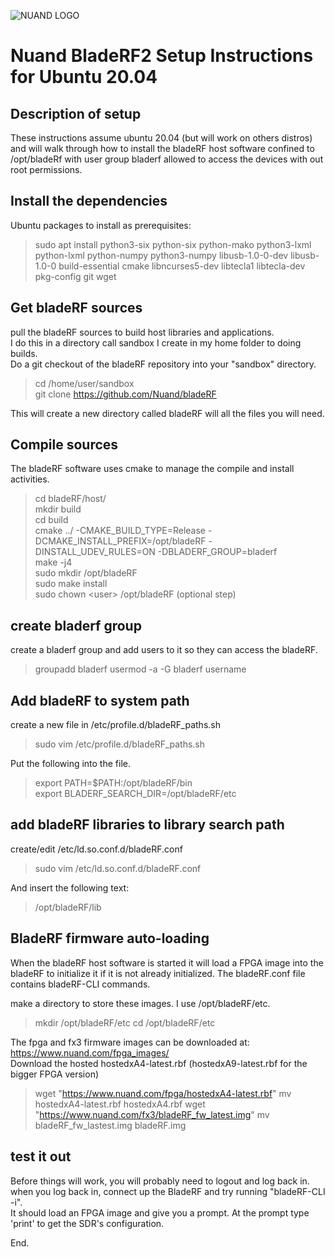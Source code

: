 ![NUAND LOGO](http://nuand.com/bladeRF-doc/libbladeRF/v2.2.1/logo.png)

# Nuand BladeRF2 Setup Instructions for Ubuntu 20.04 

## Description of setup
These instructions assume ubuntu 20.04 (but will work on others distros) and will walk through how to install the bladeRF host software confined to /opt/bladeRf with user group bladerf allowed to access the devices with out root permissions.

## Install the dependencies
Ubuntu packages to install as prerequisites:   
> sudo apt install python3-six python-six python-mako python3-lxml python-lxml python-numpy python3-numpy libusb-1.0-0-dev libusb-1.0-0 build-essential cmake libncurses5-dev libtecla1 libtecla-dev pkg-config git wget

## Get bladeRF sources
pull the bladeRF sources to build host libraries and applications.     
I do this in a directory call sandbox I create in my home folder to doing builds.     
Do a git checkout of the bladeRF repository into your "sandbox" directory.     

>cd /home/user/sandbox    
>git clone https://github.com/Nuand/bladeRF  

This will create a new directory called bladeRF will all the files you will need.   

## Compile sources
The bladeRF software uses cmake to manage the compile and install activities.   

> cd bladeRF/host/  
> mkdir build   
> cd build   
> cmake ../ -CMAKE_BUILD_TYPE=Release -DCMAKE_INSTALL_PREFIX=/opt/bladeRF -DINSTALL_UDEV_RULES=ON -DBLADERF_GROUP=bladerf   
> make -j4   
> sudo mkdir /opt/bladeRF   
> sudo make install  
> sudo chown \<user\> /opt/bladeRF  (optional step)  
 
## create bladerf group
create a bladerf group and add users to it so they can access the bladeRF.

> groupadd bladerf
> usermod -a -G bladerf username
  
## Add bladeRF to system path
create a new file in /etc/profile.d/bladeRF_paths.sh
> sudo vim /etc/profile.d/bladeRF_paths.sh

Put the following into the file.
> export PATH=$PATH:/opt/bladeRF/bin  
> export BLADERF_SEARCH_DIR=/opt/bladeRF/etc

## add bladeRF libraries to library search path
create/edit /etc/ld.so.conf.d/bladeRF.conf  
> sudo vim /etc/ld.so.conf.d/bladeRF.conf   

And insert the following text:  
> /opt/bladeRF/lib   

## BladeRF firmware auto-loading
When the bladeRF host software is started it will load a FPGA image into the bladeRF to initialize it if it is not already initialized.  The bladeRF.conf file contains bladeRF-CLI commands.

make a directory to store these images.  I use /opt/bladeRF/etc.
> mkdir /opt/bladeRF/etc
> cd /opt/bladeRF/etc

The fpga and fx3 firmware images can be downloaded at: https://www.nuand.com/fpga_images/  
Download the hosted hostedxA4-latest.rbf (hostedxA9-latest.rbf for the bigger FPGA version)

> wget "https://www.nuand.com/fpga/hostedxA4-latest.rbf"
> mv hostedxA4-latest.rbf hostedxA4.rbf
> wget "https://www.nuand.com/fx3/bladeRF_fw_latest.img"
> mv bladeRF_fw_lastest.img bladeRF.img

## test it out
Before things will work, you will probably need to logout and log back in.   
when you log back in, connect up the BladeRF and try running "bladeRF-CLI -i".   
It should load an FPGA image and give you a prompt.
At the prompt type 'print' to get the SDR's configuration.


End.





